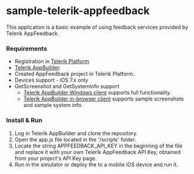 sample-telerik-appfeedback
==========================

This application is a basic example of using feedback services provided by Telerik AppFeedback.

### Requirements
- Registration in [Telerik Platform](http://www.telerik.com/platform)
- [Telerik AppBuilder](http://www.telerik.com/appbuilder).
- Created AppFeedback project in Telerik Platform.
- Devices support - iOS 7.x only
- GetScreenshot and GetSystemInfo support 
    - [Telerik AppBuilder Windows client](http://www.telerik.com/appbuilder/windows-client) supports full functionality. 
    - [Telerik AppBuilder in-browser client](http://www.telerik.com/appbuilder/in-browser-client) supports sample screenshots and sample system info.

### Install & Run
1. Log in Telerik AppBuilder and clone the repository.
2. Open the app.js file located in the '/scripts' folder. 
3. Locate the string APPFEEDBACK_API_KEY in the beginning of the file and replace it with your own Telerik AppFeedback API Key, obtained from your project's API Key page.
4. Run in the simulator or deploy the to a mobile iOS device and run it.